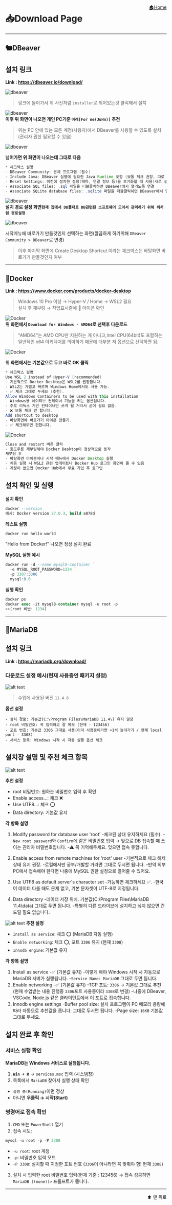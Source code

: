 <a href="../ReadMe.md" style="float:right;">🏠Home</a><a id="top"></a>

# 📥Download Page

--- 

## 🐿️DBeaver
## 설치 링크
**Link : https://dbeaver.io/download/**  

![dbeaver](/images/dbeaver.png)  
>링크에 들어가서 위 사진처럼 `installer`로 되어있는것 클릭해서 설치



![dbeaver](/images/dbeaverinstall.png)  
**이후 위 화면이 나오면 개인 PC기준 `아래[For me(JuHn)]` 추천**  
>위는 PC 안에 있는 모든 계정(사용자)에서 DBeaver를 사용할 수 있도록 설치(관리자 권한 필요할 수 있음)

![dbeaver](/images/dbeaverinstall_2.png)  


**넘어가면 위 화면이 나오는데 그대로 다음**  
```java
* 체크박스 설명
- DBeaver Community: 본체 프로그램 (필수)
- Include Java: DBeaver 실행에 필요한 Java Runtime 포함 (보통 체크 권장, 따로 JDK/JRE 안 깔아도 됨)
- Reset Settings: 이전에 설치한 설정(테마, 연결 정보 등)을 초기화할 때 사용(새로 설치라면 필요 없음)
- Associate SQL files: .sql 파일을 더블클릭하면 DBeaver에서 열리도록 연결
- Associate SQLite database files: .sqlite 파일을 더블클릭하면 DBeaver에서 열리도록 연결
```

![dbeaver](/images/dbeaverinstall_3.png)  
**설치 경로 설정 화면`현재 집에서 DB폴더로 DB관련된 소프트웨어 모아서 관리하기 위해 위처럼 경로설정`**  

![dbeaver](/images/dbeaverinstall_4.png)

시작메뉴에 바로가기 만들것인지 선택하는 화면(깔끔하게 하기위해 `DBeaver Community > DBeaver`로 변경)

>이후 마지막 화면에 Create Desktop Shortcut 이라는 체크박스는 바탕화면 바로가기 만들것인지 여부

---

## 🐳Docker

**Link : https://www.docker.com/products/docker-desktop**
> Windows 10 Pro 이상 → Hyper-V / Home → WSL2 필요  
> 설치 후 재부팅 → 작업표시줄에 🐳 아이콘 확인  

![Docker](/images/DockerInstall.png)  
**위 화면에서 `Download for Windows - AMD64`로 선택후 다운로드**  
>"AMD64"는 AMD CPU만 지원하는 게 아니고,Intel CPU(64bit)도 포함하는 일반적인 x64 아키텍처를 의미하기 때문에 대부분 저 옵션으로 선택하면 됨.

![Docker](/images/DockerInstall_2.png)

**위 화면에서는 기본값으로 두고 바로 OK 클릭**  
```java
* 체크박스 설명
Use WSL 2 instead of Hyper-V (recommended)
- 기본적으로 Docker Desktop은 WSL2를 권장합니다.
- WSL2는 가볍고 빠르며 Windows Home에서도 사용 가능.
- ✅ 체크 그대로 두세요 (추천).
Allow Windows Containers to be used with this installation
- Windows용 네이티브 컨테이너 기능을 켜는 옵션입니다.
- 주로 리눅스 기반 컨테이너만 쓰게 될 거라서 굳이 필요 없음.
- ❌ 보통 체크 안 합니다.
Add shortcut to desktop
- 바탕화면에 바로가기 아이콘 만들기.
- ✅ 체크해두면 편합니다.
```
![Docker](/images/DockerInstall_3.png)
```java
Close and restart 버튼 클릭
- 윈도우를 재부팅해야 Docker Desktop이 정상적으로 동작
재부팅 후
- 바탕화면 아이콘이나 시작 메뉴에서 Docker Desktop 실행
- 처음 실행 시 WSL2 관련 업데이트나 Docker Hub 로그인 화면이 뜰 수 있음
- 계정이 없으면 Docker Hub에서 무료 가입 후 로그인
```

## 설치 확인 및 실행

**설치 확인**
```sql
docker --version
예시: Docker version 27.0.3, build a878d
```
**테스트 실행**
```sql
docker run hello-world
```
"Hello from Docker!" 나오면 정상 설치 완료

**MySQL 실행 예시**
```sql
docker run -d --name mysql8-container `
  -e MYSQL_ROOT_PASSWORD=1234 `
  -p 3307:3306 `
  mysql:8.0
```
**실행 확인**
```sql
docker ps
docker exec -it mysql8-container mysql -u root -p
>>(root 비번: 1234)
```

---
## 🦦MariaDB

## 설치 링크
**Link : https://mariadb.org/download/**

### 다운로드 설정 예시(현재 사용중인 패키지 설정)
![alt text](../images/mariaDBInstall_1.png)

> 수업에 사용된 버전 `11.4.8`


**옵션 설정**
```
- 설치 경로: 기본값(C:\Program Files\MariaDB 11.4\) 유지 권장
- root 비밀번호: 꼭 입력하고 잘 메모 (현재 - 123456)
- 포트 번호: 기본값 3306 그대로 사용(이미 사용중이라면 +1씩 늘려가기 / 현재 local port - 3308)
- 서비스 등록: Windows 시작 시 자동 실행 옵션 체크
```


## 설치창 설명 및 추천 체크 항목

![alt text](../images/mariaDBInstall_2.png)

**추천 설정**
- root 비밀번호: 원하는 비밀번호 입력 후 확인
- Enable access...: 체크 ❌
- Use UTF8...: 체크 ⭕
- Data directory: 기본값 유지

**각 항목 설명**

1. Modify password for database user 'root'
-체크된 상태 유지하세요 (필수).
-`New root password`와 `Confirm`에 같은 비밀번호 입력 → 앞으로 DB 접속할 때 쓰이는 관리자 비밀번호입니다.
-⚠ 꼭 기억해두세요. 잊으면 접속 못합니다.

2. Enable access from remote machines for 'root' user
-기본적으로 체크 해제 상태 유지 권장.
-로컬에서만 공부/개발할 거라면 그대로 두시면 됩니다.
-만약 외부 PC에서 접속해야 한다면 나중에 MySQL 권한 설정으로 열어줄 수 있어요.

3. Use UTF8 as default server's character set
-가능하면 체크하세요 ✅.
-한국어 데이터 다룰 때도 문제 없고, 기본 문자셋이 UTF-8로 지정됩니다.

4. Data directory
-데이터 저장 위치. 기본값(C:\Program Files\MariaDB 11.4\data\) 그대로 두면 됩니다.
-특별히 다른 드라이브에 설치하고 싶지 않으면 건드릴 필요 없습니다.


![alt text](../images/mariaDBInstall_3.png)
**추천 설정**
- `Install as service`: 체크 ⭕ (MariaDB 자동 실행)
- `Enable networking`: 체크 ⭕, 포트 `3306` 유지 (현재 `3308`)
- `Innodb engine`: 기본값 유지

**각 항목 설명**

1. Install as service
-✅ (기본값 유지)
-이렇게 해야 Windows 시작 시 자동으로 MariaDB 서버가 실행됩니다.
-`Service Name: MariaDB` 그대로 두면 됩니다.
2. Enable networking
-✅ (기본값 유지)
-TCP 포트: `3306` → 기본값 그대로 추천(현재 수업받는 내용 진행중 `3306`포트 사용중이라 `3308`로 변경)
-나중에 DBeaver, VSCode, Node.js 같은 클라이언트에서 이 포트로 접속합니다.
3. Innodb engine settings
-Buffer pool size: 설치 프로그램이 PC 메모리 용량에 따라 자동으로 추천값을 줍니다. 그대로 두시면 됩니다.
-Page size: `16KB` 기본값 그대로 두세요.


## 설치 완료 후 확인

### 서비스 실행 확인
**MariaDB는 Windows 서비스로 실행됩니다.**
1. **`Win + R`** → `services.msc` 입력 (시스템창)
2. 목록에서 `MariaDB` 찾아서 실행 상태 확인
- `실행 중(Running)`이면 정상
- 아니면 **우클릭 → 시작(Start)**

### 명령어로 접속 확인
1. `CMD` 또는 `PowerShell` 열기
2. 접속 시도:
```sql
mysql -u root -p -P 3308
```
- `-u root`: root 계정
- `-p`: 비밀번호 입력 모드
- `-P 3308`: 설치할 때 지정한 포트 번호 (`3306`이 아니라면 꼭 맞춰야 함! 현재 `3308`)
3. 설치 시 입력한 root 비밀번호 입력(현재 기준 : 123456) → 접속 성공하면 `MariaDB [(none)]>` 프롬프트가 뜹니다.

---



<a href="#top" style="display:block; text-align:right; text-decoration:none; font-size:14px;">
⬆️ 맨 위로
</a>